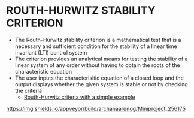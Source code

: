 # ROUTH-HURWITZ STABILITY CRITERION 

* The Routh–Hurwitz stability criterion is a mathematical test that is a necessary and sufficient condition for the stability of a linear time invariant (LTI) control system
* The criterion provides an analytical means for testing the stability of a linear system of any order without having to obtain the roots of the characteristic equation
* The user inputs the characterisitic equation of a closed loop and the output displays whether the given system is stable or not by checking the criteria    
  * [Routh-Hurwitz criteria with a simple example](https://www.javatpoint.com/control-system-routh-hurwitz-stability-criterion#:~:text=Routh%20Hurwitz%20criterion%20states%20that,characteristic%20equation%20in%20the%20right)

https://img.shields.io/appveyor/build/archanaarunog/Miniproject_256175
